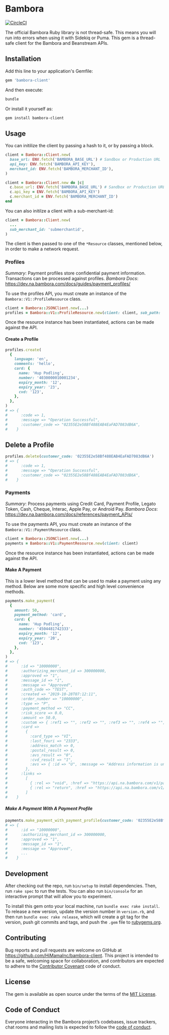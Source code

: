 # Bambora

[![CircleCI](https://circleci.com/gh/HiMamaInc/bambora-client.svg?style=svg)](https://circleci.com/gh/HiMamaInc/bambora-client)

The official Bambora Ruby library is not thread-safe. This means you will run into errors when using it with Sidekiq or
Puma. This gem is a thread-safe client for the Bambora and Beanstream APIs.

## Installation

Add this line to your application's Gemfile:

```ruby
gem 'bambora-client'
```

And then execute:

```bash
bundle
```

Or install it yourself as:

```bash
gem install bambora-client
```

## Usage

You can initilize the client by passing a hash to it, or by passing a block.

```ruby
client = Bambora::Client.new(
  base_url: ENV.fetch('BAMBORA_BASE_URL') # Sandbox or Production URL
  api_key: ENV.fetch('BAMBORA_API_KEY'),
  merchant_id: ENV.fetch('BAMBORA_MERCHANT_ID'),
)
```

```ruby
client = Bambora::Client.new do |c|
  c.base_url: ENV.fetch('BAMBORA_BASE_URL') # Sandbox or Production URL
  c.api_key = ENV.fetch('BAMBORA_API_KEY')
  c.merchant_id = ENV.fetch('BAMBORA_MERCHANT_ID')
end
```

You can also initilze a client with a sub-merchant-id:

```ruby
client = Bambora::Client.new(
  ...
  sub_merchant_id: 'submerchantid',
)
```

The client is then passed to one of the `*Resource` classes, mentioned below, in order to make a network request.

### Profiles

*Summary*: Payment profiles store confidential payment information. Transactions can be processed against profiles.
*Bambora Docs*: <https://dev.na.bambora.com/docs/guides/payment_profiles/>

To use the profiles API, you must create an instance of the `Bambora::V1::ProfileResource` class.

```ruby
client = Bambora::JSONClient.new(...)
profiles = Bambora::V1::ProfileResource.new(client: client, sub_path: '/v1/profiles')
```

Once the resource instance has been instantiated, actions can be made against the API.

#### Create a Profile

```ruby
profiles.create(
  {
    language: 'en',
    comments: 'hello',
    card: {
      name: 'Hup Podling',
      number: '4030000010001234',
      expiry_month: '12',
      expiry_year: '23',
      cvd: '123',
    },
  },
)
# => {
#      :code => 1,
#      :message => "Operation Successful",
#      :customer_code => "02355E2e58Bf488EAB4EaFAD7083dB6A",
#    }
```

## Delete a Profile

```ruby
profiles.delete(customer_code: '02355E2e58Bf488EAB4EaFAD7083dB6A')
# => {
#      :code => 1,
#      :message => "Operation Successful",
#      :customer_code => "02355E2e58Bf488EAB4EaFAD7083dB6A",
#    }
```

### Payments

*Summary*: Process payments using Credit Card, Payment Profile, Legato Token, Cash, Cheque, Interac, Apple Pay, or
Android Pay.
*Bambora Docs*: <https://dev.na.bambora.com/docs/references/payment_APIs/>

To use the payments API, you must create an instance of the `Bambora::V1::PaymentResource` class.

```ruby
client = Bambora::JSONClient.new(...)
payments = Bambora::V1::PaymentResource.new(client: client)
```

Once the resource instance has been instantiated, actions can be made against the API.

#### Make A Payment

This is a lower level method that can be used to make a payment using any method. Below are some more specific and
high level convenience methods.

```ruby
payments.make_payment(
  {
    amount: 50,
    payment_method: 'card',
    card: {
      name: 'Hup Podling',
      number: '4504481742333',
      expiry_month: '12',
      expiry_year: '20',
      cvd: '123',
    },
  },
)
# => {
#      :id => "10000000",
#      :authorizing_merchant_id => 300000000,
#      :approved => "1",
#      :message_id => "1",
#      :message => "Approved",
#      :auth_code => "TEST",
#      :created => "2019-10-28T07:12:11",
#      :order_number => "10000000",
#      :type => "P",
#      :payment_method => "CC",
#      :risk_score => 0.0,
#      :amount => 50.0,
#      :custom => { :ref1 => "", :ref2 => "", :ref3 => "", :ref4 => "", :ref5 => "" },
#      :card =>
#        {
#          :card_type => "VI",
#          :last_fouri => "2333",
#          :address_match => 0,
#          :postal_result => 0,
#          :avs_result => "0",
#          :cvd_result => "1",
#          :avs => { :id => "U", :message => "Address information is unavailable.", :processed => false }
#        },
#      :links =>
#        [
#          { :rel => "void", :href => "https://api.na.bambora.com/v1/payments/10000000/void", :method => "POST" },
#          { :rel => "return", :href => "https://api.na.bambora.com/v1/payments/10000000/returns", :method => "POST" }
#        ]
#    }
```

##### Make A Payment With A Payment Profile

```ruby
payments.make_payment_with_payment_profile(customer_code: '02355E2e58Bf488EAB4EaFAD7083dB6A', amount: 50)
# => {
#      :id => "10000000",
#      :authorizing_merchant_id => 300000000,
#      :approved => "1",
#      :message_id => "1",
#      :message => "Approved",
#      ...
#    }
```

## Development

After checking out the repo, run `bin/setup` to install dependencies. Then, run `rake spec` to run the tests. You can
also run `bin/console` for an interactive prompt that will allow you to experiment.

To install this gem onto your local machine, run `bundle exec rake install`. To release a new version, update the
version number in `version.rb`, and then run `bundle exec rake release`, which will create a git tag for the version,
push git commits and tags, and push the `.gem` file to [rubygems.org](https://rubygems.org).

## Contributing

Bug reports and pull requests are welcome on GitHub at <https://github.com/HiMamaInc/bambora-client>. This project is
intended to be a safe, welcoming space for collaboration, and contributors are expected to adhere to the
[Contributor Covenant](http://contributor-covenant.org) code of conduct.

## License

The gem is available as open source under the terms of the [MIT License](https://opensource.org/licenses/MIT).

## Code of Conduct

Everyone interacting in the Bambora project’s codebases, issue trackers, chat rooms and mailing lists is expected to
follow the [code of conduct](https://github.com/HiMamaInc/bambora/blob/master/CODE_OF_CONDUCT.md).
